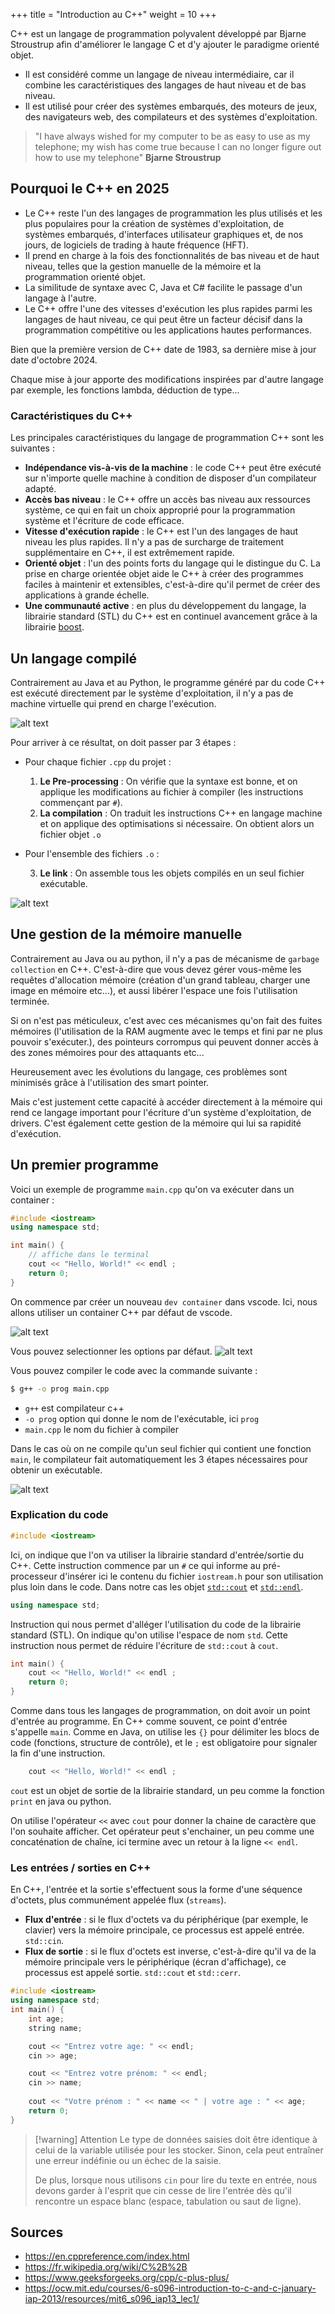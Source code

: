 +++
title = "Introduction au C++"
weight = 10
+++

C++ est un langage de programmation polyvalent développé par Bjarne Stroustrup afin d'améliorer le langage C et d'y ajouter le paradigme orienté objet.
- Il est considéré comme un langage de niveau intermédiaire, car il combine les caractéristiques des langages de haut niveau et de bas niveau.
- Il est utilisé pour créer des systèmes embarqués, des moteurs de jeux, des navigateurs web, des compilateurs et des systèmes d'exploitation.

> "I have always wished for my computer to be as easy to use as my telephone; my wish has come true because I can no longer figure out how to use my telephone"
> **Bjarne Stroustrup**

## Pourquoi le C++ en 2025

- Le C++ reste l'un des langages de programmation les plus utilisés et les plus populaires pour la création de systèmes d'exploitation, de systèmes embarqués, d'interfaces utilisateur graphiques et, de nos jours, de logiciels de trading à haute fréquence (HFT).
- Il prend en charge à la fois des fonctionnalités de bas niveau et de haut niveau, telles que la gestion manuelle de la mémoire et la programmation orienté objet.
- La similitude de syntaxe avec C, Java et C# facilite le passage d'un langage à l'autre.
- Le C++ offre l'une des vitesses d'exécution les plus rapides parmi les langages de haut niveau, ce qui peut être un facteur décisif dans la programmation compétitive ou les applications hautes performances.

Bien que la première version de C++ date de 1983, sa dernière mise à jour date d'octobre 2024.

Chaque mise à jour apporte des modifications inspirées par d'autre langage par exemple, les fonctions lambda, déduction de type...


### Caractéristiques du C++

Les principales caractéristiques du langage de programmation C++ sont les suivantes :

- **Indépendance vis-à-vis de la machine** : le code C++ peut être exécuté sur n'importe quelle machine à condition de disposer d'un compilateur adapté.
- **Accès bas niveau** : le C++ offre un accès bas niveau aux ressources système, ce qui en fait un choix approprié pour la programmation système et l'écriture de code efficace.
- **Vitesse d'exécution rapide** : le C++ est l'un des langages de haut niveau les plus rapides. Il n'y a pas de surcharge de traitement supplémentaire en C++, il est extrêmement rapide.
- **Orienté objet** : l'un des points forts du langage qui le distingue du C. La prise en charge orientée objet aide le C++ à créer des programmes faciles à maintenir et extensibles, c'est-à-dire qu'il permet de créer des applications à grande échelle.
- **Une communauté active** : en plus du développement du langage, la librairie standard (STL) du C++ est en continuel avancement grâce à la librairie [boost](https://www.boost.org/).


## Un langage compilé

Contrairement au Java et au Python, le programme généré par du code C++ est exécuté directement par le système d'exploitation, il n'y a pas de machine virtuelle qui prend en charge l'exécution.

![alt text](compilation_interpretation.png)

Pour arriver à ce résultat, on doit passer par 3 étapes :
- Pour chaque fichier `.cpp` du projet :
    1. **Le Pre-processing** : On vérifie que la syntaxe est bonne, et on applique les modifications au fichier à compiler (les instructions commençant par `#`).
    2. **La compilation** : On traduit les instructions C++ en langage machine et on applique des optimisations si nécessaire. On obtient alors un fichier objet `.o`
- Pour l'ensemble des fichiers `.o` :

    3. **Le link** : On assemble tous les objets compilés en un seul fichier exécutable.

![alt text](process_compilation.png)

## Une gestion de la mémoire manuelle

Contrairement au Java ou au python, il n'y a pas de mécanisme de `garbage collection` en C++. C'est-à-dire que vous devez gérer vous-même les requêtes d'allocation mémoire (création d'un grand tableau, charger une image en mémoire etc...), et aussi libérer l'espace une fois l'utilisation terminée.

Si on n'est pas méticuleux, c'est avec ces mécanismes qu'on fait des fuites mémoires (l'utilisation de la RAM augmente avec le temps et fini par ne plus pouvoir s'exécuter.), des pointeurs corrompus qui peuvent donner accès à des zones mémoires pour des attaquants etc...

Heureusement avec les évolutions du langage, ces problèmes sont minimisés grâce à l'utilisation des smart pointer.

Mais c'est justement cette capacité à accéder directement à la mémoire qui rend ce langage important pour l'écriture d'un système d'exploitation, de drivers. C'est également cette gestion de la mémoire qui lui sa rapidité d'exécution.

## Un premier programme

Voici un exemple de programme `main.cpp` qu'on va exécuter dans un container :

```C++
#include <iostream>
using namespace std;

int main() {
    // affiche dans le terminal
    cout << "Hello, World!" << endl ;
    return 0;
}
```

On commence par créer un nouveau `dev container` dans vscode. Ici, nous allons utiliser un container C++ par défaut de vscode.

![alt text](image.png)

Vous pouvez selectionner les options par défaut.
![alt text](image-1.png)

Vous pouvez compiler le code avec la commande suivante :
```bash
$ g++ -o prog main.cpp
```
- `g++` est compilateur c++
- `-o prog` option qui donne le nom de l'exécutable, ici `prog`
- `main.cpp` le nom du fichier à compiler

Dans le cas où on ne compile qu'un seul fichier qui contient une fonction `main`, le compilateur fait automatiquement les 3 étapes nécessaires pour obtenir un exécutable.

![alt text](comp_exec_demo.png)

### Explication du code


```C++
#include <iostream>
```
Ici, on indique que l'on va utiliser la librairie standard d'entrée/sortie du C++. Cette instruction commence par un `#` ce qui informe au pré-processeur d'insérer ici le contenu du fichier `iostream.h` pour son utilisation plus loin dans le code. Dans notre cas les objet [`std::cout`](https://en.cppreference.com/w/cpp/io/cout.html) et [`std::endl`](https://en.cppreference.com/w/cpp/io/manip/endl).


```C++
using namespace std;
```
Instruction qui nous permet d'alléger l'utilisation du code de la librairie standard (STL). On indique qu'on utilise l'espace de nom `std`. Cette instruction nous permet de réduire l'écriture de `std::cout` à `cout`.


```C++
int main() {
    cout << "Hello, World!" << endl ;
    return 0;
}
```

Comme dans tous les langages de programmation, on doit avoir un point d'entrée au programme. En C++ comme souvent, ce point d'entrée s'appelle `main`. Comme en Java, on utilise les `{}` pour délimiter les blocs de code (fonctions, structure de contrôle), et le `;` est obligatoire pour signaler la fin d'une instruction.

```C++
    cout << "Hello, World!" << endl ;
```

`cout` est un objet de sortie de la librairie standard, un peu comme la fonction `print` en java ou python. 

On utilise l'opérateur `<<` avec `cout` pour donner la chaine de caractère que l'on souhaite afficher. Cet opérateur peut s'enchainer, un peu comme une concaténation de chaîne, ici termine avec un retour à la ligne `<< endl`.

### Les entrées / sorties en C++

En C++, l'entrée et la sortie s'effectuent sous la forme d'une séquence d'octets, plus communément appelée flux (`streams`).

- **Flux d'entrée** : si le flux d'octets va du périphérique (par exemple, le clavier) vers la mémoire principale, ce processus est appelé entrée. `std::cin`.
- **Flux de sortie** : si le flux d'octets est inverse, c'est-à-dire qu'il va de la mémoire principale vers le périphérique (écran d'affichage), ce processus est appelé sortie. `std::cout` et `std::cerr`.

```C++
#include <iostream>
using namespace std;
int main() {
    int age;
    string name;

    cout << "Entrez votre age: " << endl;
    cin >> age;

    cout << "Entrez votre prénom: " << endl;
  	cin >> name;
  
    cout << "Votre prénom : " << name << " | votre age : " << age;
    return 0;
}
```
> [!warning] Attention
> Le type de données saisies doit être identique à celui de la variable utilisée pour les stocker. Sinon, cela peut entraîner une erreur indéfinie ou un échec de la saisie.
>
>De plus, lorsque nous utilisons `cin` pour lire du texte en entrée, nous devons garder à l'esprit que cin cesse de lire l'entrée dès qu'il rencontre un espace blanc (espace, tabulation ou saut de ligne).


## Sources

- https://en.cppreference.com/index.html
- https://fr.wikipedia.org/wiki/C%2B%2B
- https://www.geeksforgeeks.org/cpp/c-plus-plus/
- https://ocw.mit.edu/courses/6-s096-introduction-to-c-and-c-january-iap-2013/resources/mit6_s096_iap13_lec1/